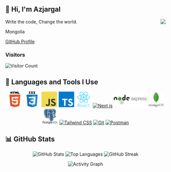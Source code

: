 ## 👋 Hi, I'm Azjargal

<picture>
  <source media="(prefers-color-scheme: dark)" srcset="https://github-readme-stats.vercel.app/api?username=azaaa-9&show_icons=true&include_all_commits=true&title_color=fff&icon_color=79ff97&text_color=9f9f9f&bg_color=151515"/>
  <img align="right" src="https://github-readme-stats.vercel.app/api?username=azaaa-9&show_icons=true&include_all_commits=true&bg_color=30,e96443,904e95&title_color=fff&text_color=fff"/>
</picture>

<p>Write the code, Change the world.</p>

Mongolia 

[GitHub Profile](https://github.com/azaaa-9)

### Visitors
![Visitor Count](https://profile-counter.glitch.me/azaaa-9/count.svg)

## 🚀 Languages and Tools I Use

<p align="center">
  <a href="https://developer.mozilla.org/en-US/docs/Web/HTML" target="_blank"><img src="https://raw.githubusercontent.com/devicons/devicon/master/icons/html5/html5-original-wordmark.svg" alt="HTML5" width="50" height="50"/></a>
  <a href="https://www.w3schools.com/css/" target="_blank"><img src="https://raw.githubusercontent.com/devicons/devicon/master/icons/css3/css3-original-wordmark.svg" alt="CSS3" width="50" height="50"/></a>
  <a href="https://developer.mozilla.org/en-US/docs/Web/JavaScript" target="_blank"><img src="https://raw.githubusercontent.com/devicons/devicon/master/icons/javascript/javascript-original.svg" alt="JavaScript" width="50" height="50"/></a>
  <a href="https://www.typescriptlang.org/" target="_blank"><img src="https://raw.githubusercontent.com/devicons/devicon/master/icons/typescript/typescript-original.svg" alt="TypeScript" width="50" height="50"/></a>
  <a href="https://reactjs.org/" target="_blank"><img src="https://raw.githubusercontent.com/devicons/devicon/master/icons/react/react-original-wordmark.svg" alt="React" width="50" height="50"/></a>
  <a href="https://nextjs.org/" target="_blank"><img src="https://cdn.worldvectorlogo.com/logos/nextjs-2.svg" alt="Next.js" width="50" height="50"/></a>
  <a href="https://nodejs.org" target="_blank"><img src="https://raw.githubusercontent.com/devicons/devicon/master/icons/nodejs/nodejs-original-wordmark.svg" alt="Node.js" width="50" height="50"/></a>
  <a href="https://expressjs.com" target="_blank"><img src="https://raw.githubusercontent.com/devicons/devicon/master/icons/express/express-original-wordmark.svg" alt="Express.js" width="50" height="50"/></a>
  <a href="https://www.mongodb.com/" target="_blank"><img src="https://raw.githubusercontent.com/devicons/devicon/master/icons/mongodb/mongodb-original-wordmark.svg" alt="MongoDB" width="50" height="50"/></a>
  <a href="https://www.postgresql.org" target="_blank"><img src="https://raw.githubusercontent.com/devicons/devicon/master/icons/postgresql/postgresql-original-wordmark.svg" alt="PostgreSQL" width="50" height="50"/></a>
  <a href="https://tailwindcss.com/" target="_blank"><img src="https://www.vectorlogo.zone/logos/tailwindcss/tailwindcss-icon.svg" alt="Tailwind CSS" width="50" height="50"/></a>
  <a href="https://git-scm.com/" target="_blank"><img src="https://www.vectorlogo.zone/logos/git-scm/git-scm-icon.svg" alt="Git" width="50" height="50"/></a>
  <a href="https://postman.com" target="_blank"><img src="https://www.vectorlogo.zone/logos/getpostman/getpostman-icon.svg" alt="Postman" width="50" height="50"/></a>
</p>

## 📊 GitHub Stats

<p align="center">
  <img src="https://github-readme-stats.vercel.app/api?username=azaaa-9&hide_title=false&hide_rank=false&show_icons=true&include_all_commits=true&count_private=true&disable_animations=false&theme=tokyonight&locale=en&hide_border=true" height="180" alt="GitHub Stats" />
  <img src="https://github-readme-stats.vercel.app/api/top-langs?username=azaaa-9&locale=en&hide_title=false&layout=compact&card_width=320&langs_count=6&theme=tokyonight&hide_border=true" height="180" alt="Top Languages" />
  <img src="https://streak-stats.demolab.com?user=azaaa-9&locale=en&mode=daily&theme=tokyonight&hide_border=true&border_radius=5" height="180" alt="GitHub Streak" />
</p>

<p align="center">
  <img src="https://github-readme-activity-graph.vercel.app/graph?username=azaaa-9&radius=16&theme=tokyo-night&area=true&hide_border=true" alt="Activity Graph" />
</p>
